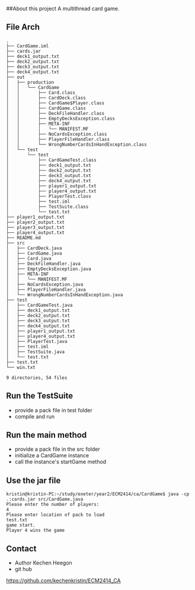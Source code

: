 ##About this project
A multithread card game.

## File Arch
```
.
├── CardGame.iml
├── cards.jar
├── deck1_output.txt
├── deck2_output.txt
├── deck3_output.txt
├── deck4_output.txt
├── out
│   ├── production
│   │   └── CardGame
│   │       ├── Card.class
│   │       ├── CardDeck.class
│   │       ├── CardGame$Player.class
│   │       ├── CardGame.class
│   │       ├── DeckFileHandler.class
│   │       ├── EmptyDecksException.class
│   │       ├── META-INF
│   │       │   └── MANIFEST.MF
│   │       ├── NoCardsException.class
│   │       ├── PlayerFileHandler.class
│   │       └── WrongNumberCardsInHandException.class
│   └── test
│       └── test
│           ├── CardGameTest.class
│           ├── deck1_output.txt
│           ├── deck2_output.txt
│           ├── deck3_output.txt
│           ├── deck4_output.txt
│           ├── player1_output.txt
│           ├── player4_output.txt
│           ├── PlayerTest.class
│           ├── test.iml
│           ├── TestSuite.class
│           └── test.txt
├── player1_output.txt
├── player2_output.txt
├── player3_output.txt
├── player4_output.txt
├── README.md
├── src
│   ├── CardDeck.java
│   ├── CardGame.java
│   ├── Card.java
│   ├── DeckFileHandler.java
│   ├── EmptyDecksException.java
│   ├── META-INF
│   │   └── MANIFEST.MF
│   ├── NoCardsException.java
│   ├── PlayerFileHandler.java
│   └── WrongNumberCardsInHandException.java
├── test
│   ├── CardGameTest.java
│   ├── deck1_output.txt
│   ├── deck2_output.txt
│   ├── deck3_output.txt
│   ├── deck4_output.txt
│   ├── player1_output.txt
│   ├── player4_output.txt
│   ├── PlayerTest.java
│   ├── test.iml
│   ├── TestSuite.java
│   └── test.txt
├── test.txt
└── win.txt

9 directories, 54 files
```

## Run the TestSuite
- provide a pack file in test folder
- compile and run

## Run the main method 
- provide a pack file in the src folder
- initialize a CardGame instance
- call the instance's startGame method

## Use the jar file
```
kristin@kristin-PC:~/study/exeter/year2/ECM2414/ca/CardGame$ java -cp .:cards.jar src/CardGame.java
Please enter the number of players:
4
Please enter location of pack to load
test.txt
game start.
Player 4 wins the game
```

## Contact
- Author Kechen Heegon
- git hub

https://github.com/kechenkristin/ECM2414_CA


